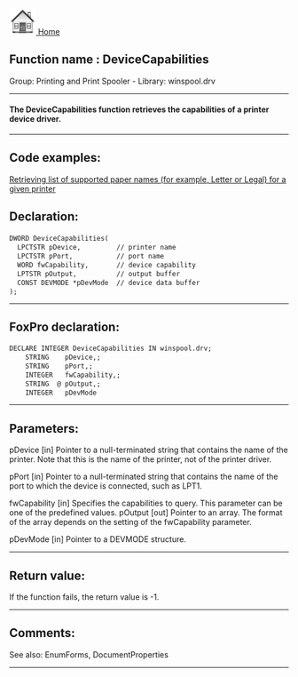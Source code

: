 [<img src="../../images/home.png"> Home ](https://github.com/VFPX/Win32API)  

## Function name : DeviceCapabilities
Group: Printing and Print Spooler - Library: winspool.drv    
***  


#### The DeviceCapabilities function retrieves the capabilities of a printer device driver.
***  


## Code examples:
[Retrieving list of supported paper names (for example, Letter or Legal) for a given printer](../../samples/sample_356.md)  

## Declaration:
```foxpro  
DWORD DeviceCapabilities(
  LPCTSTR pDevice,         // printer name
  LPCTSTR pPort,           // port name
  WORD fwCapability,       // device capability
  LPTSTR pOutput,          // output buffer
  CONST DEVMODE *pDevMode  // device data buffer
);  
```  
***  


## FoxPro declaration:
```foxpro  
DECLARE INTEGER DeviceCapabilities IN winspool.drv;
	STRING    pDevice,;
	STRING    pPort,;
	INTEGER   fwCapability,;
	STRING  @ pOutput,;
	INTEGER   pDevMode  
```  
***  


## Parameters:
pDevice 
[in] Pointer to a null-terminated string that contains the name of the printer. Note that this is the name of the printer, not of the printer driver. 

pPort 
[in] Pointer to a null-terminated string that contains the name of the port to which the device is connected, such as LPT1. 

fwCapability 
[in] Specifies the capabilities to query. This parameter can be one of the predefined values. 
pOutput 
[out] Pointer to an array. The format of the array depends on the setting of the fwCapability parameter.

pDevMode 
[in] Pointer to a DEVMODE structure.  
***  


## Return value:
If the function fails, the return value is -1.  
***  


## Comments:
See also: EnumForms, DocumentProperties   
  
***  

